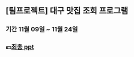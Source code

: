 ## [팀프로젝트] 대구 맛집 조회 프로그램

### 기간 11월 09일 ~ 11월 24일 

### 💷[최종 ppt](https://github.com/Hyno2/CSharpProject/blob/main/%EC%95%89%EC%95%84%EC%8D%A8%20%ED%8C%80(%EB%8C%80%EA%B5%AC%EA%B4%91%EC%97%AD%EC%8B%9C%20%EB%A7%9B%EC%A7%91%EB%8D%B0%EC%9D%B4%ED%84%B0%20%EC%A1%B0%ED%9A%8C%EC%8B%9C%EC%8A%A4%ED%85%9C)%20.pdf)
